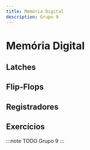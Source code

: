 ```yaml
---
title: Memória Digital
description: Grupo 9
---
```



# Memória Digital
## Latches
## Flip-Flops

## Registradores
## Exercícios
:::note TODO
Grupo 9
:::
